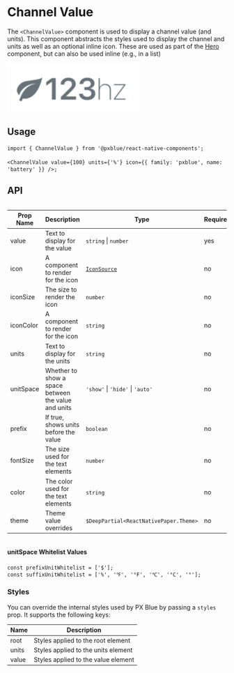 # Channel Value

The `<ChannelValue>` component is used to display a channel value (and units). This component abstracts the styles used to display the channel and units as well as an optional inline icon. These are used as part of the [Hero](./Hero.md) component, but can also be used inline (e.g., in a list)

<img width="300" alt="Channel Value component" src="./images/channelValue.png">

## Usage

```tsx
import { ChannelValue } from '@pxblue/react-native-components';

<ChannelValue value={100} units={'%'} icon={{ family: 'pxblue', name: 'battery' }} />;
```

## API

<div style="overflow: auto">

| Prop Name | Description                                         | Type                                   | Required | Default             |
| --------- | --------------------------------------------------- | -------------------------------------- | -------- | ------------------- |
| value     | Text to display for the value                       | `string` \| `number`                   | yes      |                     |
| icon      | A component to render for the icon                  | [`IconSource`](./Icons.md)             | no       |                     |
| iconSize  | The size to render the icon                         | `number`                               | no       | `fontSize`          |
| iconColor | A component to render for the icon                  | `string`                               | no       | `theme.colors.text` |
| units     | Text to display for the units                       | `string`                               | no       |                     |
| unitSpace | Whether to show a space between the value and units | `'show'` \| `'hide'` \| `'auto'`       | no       | `'auto'`            |
| prefix    | If true, shows units before the value               | `boolean`                              | no       | `false`             |
| fontSize  | The size used for the text elements                 | `number`                               | no       | 'medium'            |
| color     | The color used for the text elements                | `string`                               | no       | `theme.colors.text` |
| theme     | Theme value overrides                               | `$DeepPartial<ReactNativePaper.Theme>` | no       |                     |

</div>

#### unitSpace Whitelist Values

```tsx
const prefixUnitWhitelist = ['$'];
const suffixUnitWhitelist = ['%', '℉', '°F', '℃', '°C', '°'];
```

### Styles

You can override the internal styles used by PX Blue by passing a `styles` prop. It supports the following keys:

| Name  | Description                         |
| ----- | ----------------------------------- |
| root  | Styles applied to the root element  |
| units | Styles applied to the units element |
| value | Styles applied to the value element |
